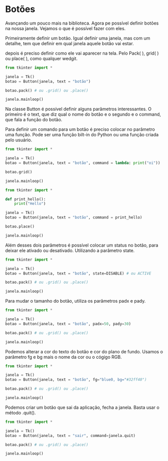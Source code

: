 # Botões

Avançando um pouco mais na biblioteca. Agora pe possível definir botões na nossa janela. Vejamos o que é possível fazer com eles.

Primeiramente definir um botão. Igual definir uma janela, mas com um detalhe, tem que definir em qual janela aquele botão vai estar.

depois é preciso definir como ele vai aparecer na tela. Pelo Pack( ), grid( ) ou place( ),  como qualquer wedgit.

``` Python
from tkinter import * 

janela = Tk()
botao = Button(janela, text = "botão")

botao.pack() # ou .grid() ou .place()

janela.mainloop()
```

Na classe Button é possível definir alguns parâmetros interessantes. O primeiro é o text, que diz qual o nome do botão e o segundo e o command, que fala a função do botão.

Para definir um comando para um botão é preciso colocar no parâmetro uma função. Pode ser uma função bilt-in do Python ou uma função criada pelo usuário.

``` Python
from tkinter import * 

janela = Tk()
botao = Button(janela, text = "botão", command = lambda: print("oi"))

botao.grid() 

janela.mainloop()
```
``` Python
from tkinter import * 

def print_hello():
    print("Hello")

janela = Tk()
botao = Button(janela, text = "botão", command = print_hello)

botao.place() 

janela.mainloop()
```

Além desses dois parâmetros é possível colocar um status no botão, para deixar ele ativado ou desativado. Utilizando a parâmetro state.

``` Python
from tkinter import * 

janela = Tk()
botao = Button(janela, text = "botão", state=DISABLE) # ou ACTIVE

botao.pack() # ou .grid() ou .place()

janela.mainloop()
```

Para mudar o tamanho do botão, utiliza os parâmetros padx e pady. 

``` Python
from tkinter import * 

janela = Tk()
botao = Button(janela, text = "botão", padx=50, pady=30)

botao.pack() # ou .grid() ou .place()

janela.mainloop()
```

Podemos alterar a cor do texto do botão e cor do plano de fundo. Usamos o parâmetro fg e bg mais o nome da cor ou o cógigo RGB.

``` Python
from tkinter import * 

janela = Tk()
botao = Button(janela, text = "botão", fg="blue0, bg="#32ff40")

botao.pack() # ou .grid() ou .place()

janela.mainloop()
```

Podemos criar um botão que sai da aplicação, fecha a janela. Basta usar o método .quit().

``` Python
from tkinter import * 

janela = Tk()
botao = Button(janela, text = "sair", command=janela.quit)

botao.pack() # ou .grid() ou .place()

janela.mainloop()
```

